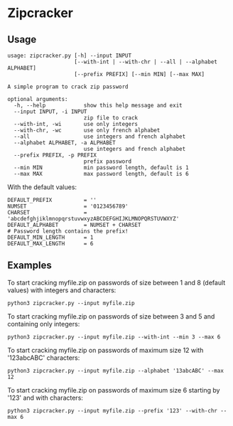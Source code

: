 # Zipcracker


## Usage

```
usage: zipcracker.py [-h] --input INPUT
                     [--with-int | --with-chr | --all | --alphabet ALPHABET]
                     [--prefix PREFIX] [--min MIN] [--max MAX]

A simple program to crack zip password

optional arguments:
  -h, --help            show this help message and exit
  --input INPUT, -i INPUT
                        zip file to crack
  --with-int, -wi       use only integers
  --with-chr, -wc       use only french alphabet
  --all                 use integers and french alphabet
  --alphabet ALPHABET, -a ALPHABET
                        use integers and french alphabet
  --prefix PREFIX, -p PREFIX
                        prefix password
  --min MIN             min password length, default is 1
  --max MAX             max password length, default is 6
```

With the default values:

```
DEFAULT_PREFIX          = ''
NUMSET                  = '0123456789'
CHARSET                 = 'abcdefghjiklmnopqrstuvwxyzABCDEFGHIJKLMNOPQRSTUVWXYZ'
DEFAULT_ALPHABET        = NUMSET + CHARSET
# Password length contains the prefix!
DEFAULT_MIN_LENGTH      = 1
DEFAULT_MAX_LENGTH      = 6
```

## Examples 

To start cracking myfile.zip on passwords of size between 1 and 8 (default values) with integers and characters:
```
python3 zipcracker.py --input myfile.zip
```

To start cracking myfile.zip on passwords of size between 3 and 5 and containing only integers:
```
python3 zipcracker.py --input myfile.zip --with-int --min 3 --max 6
```

To start cracking myfile.zip on passwords of maximum size 12 with '123abcABC' characters:
```
python3 zipcracker.py --input myfile.zip --alphabet '13abcABC' --max 12
```

To start cracking myfile.zip on passwords of maximum size 6 starting by '123' and with characters:
```
python3 zipcracker.py --input myfile.zip --prefix '123' --with-chr --max 6
```
